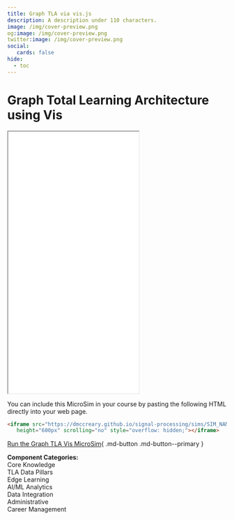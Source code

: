 ```yaml
---
title: Graph TLA via vis.js
description: A description under 110 characters.
image: /img/cover-preview.png
og:image: /img/cover-preview.png
twitter:image: /img/cover-preview.png
social:
   cards: false
hide:
  - toc
---
```

# Graph Total Learning Architecture using Vis

<iframe src="./main.html" height="600px" scrolling="no"
  style="overflow: hidden;"></iframe>

You can include this MicroSim in your course by pasting the following HTML directly into your web page.

```html
<iframe src="https://dmccreary.github.io/signal-processing/sims/SIM_NAME/main.html" 
   height="600px" scrolling="no" style="overflow: hidden;"></iframe>
```

[Run the Graph TLA Vis MicroSim](./main.html){ .md-button .md-button--primary }

<style type="css">
    .legend {
            background-color: white;
            border: 1px solid #ddd;
            border-radius: 5px;
            padding: 15px;
            margin-top: 20px;
            font-size: 12px;
        }
        
        .legend-item {
            display: inline-block;
            margin-right: 20px;
            margin-bottom: 5px;
        }
        
        .legend-color {
            display: inline-block;
            width: 15px;
            height: 15px;
            margin-right: 5px;
            border-radius: 3px;
            vertical-align: middle;
        }
</style>
<div class="legend">
        <strong>Component Categories:</strong><br>
        <div class="legend-item"><span class="legend-color" style="background-color: #FFA500;"></span>Core Knowledge</div>
        <div class="legend-item"><span class="legend-color" style="background-color: #20B2AA;"></span>TLA Data Pillars</div>
        <div class="legend-item"><span class="legend-color" style="background-color: #ADD8E6;"></span>Edge Learning</div>
        <div class="legend-item"><span class="legend-color" style="background-color: #FFD700;"></span>AI/ML Analytics</div>
        <div class="legend-item"><span class="legend-color" style="background-color: #7FFFD4;"></span>Data Integration</div>
        <div class="legend-item"><span class="legend-color" style="background-color: #E6E6FA;"></span>Administrative</div>
        <div class="legend-item"><span class="legend-color" style="background-color: #98FB98;"></span>Career Management</div>
    </div>